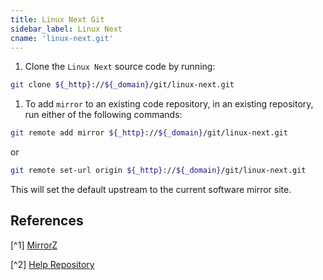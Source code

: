 ```yaml
---
title: Linux Next Git
sidebar_label: Linux Next
cname: 'linux-next.git'
---
```


1. Clone the `Linux Next` source code by running:

```bash varcode
git clone ${_http}://${_domain}/git/linux-next.git
```

 
1. To add `mirror` to an existing code repository, in an existing repository, run either of the following commands:

```bash varcode
git remote add mirror ${_http}://${_domain}/git/linux-next.git
```

or

```bash varcode
git remote set-url origin ${_http}://${_domain}/git/linux-next.git
```

This will set the default upstream to the current software mirror site.

## References

[^1] [MirrorZ](https://mirrors.cernet.edu.cn/about) 

[^2] [Help Repository](https://github.com/mirrorz-org/mirrorz-help) 
